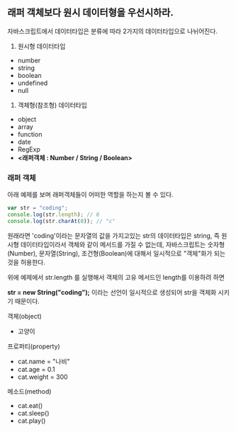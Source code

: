 ## 래퍼 객체보다 원시 데이터형을 우선시하라.

자바스크립트에서 데이터타입은 분류에 따라 2가지의 데이터타입으로 나뉘어진다.

1. 원시형 데이터타입

- number
- string
- boolean
- undefined
- null

1. 객체형(참조형) 데이터타입

- object
- array
- function
- date
- RegExp
- **<래퍼객체 : Number / String / Boolean>**

### 래퍼 객체

아래 예제를 보며 래퍼객체들이 어떠한 역할을 하는지 볼 수 있다.

```jsx
var str = "coding";
console.log(str.length); // 6
console.log(str.charAt(0)); // "c"
```

원래라면 'coding'이라는 문자열의 값을 가지고있는 str의 데이터타입은 string, 즉 원시형 데이터타입이라서 객체와 같이 메서드를 가질 수 없는데, 자바스크립트는 숫자형(Number), 문자열(String), 조건형(Boolean)에 대해서 일시적으로 "객체"화가 되는 것을 허용한다.

위에 예제에서 str.length 를 실행해서 객체의 고유 메서드인 length를 이용하려 하면

**str = new String("coding");** 이라는 선언이 일시적으로 생성되어 str을 객체화 시키기 때문이다.

객체(object)

- 고양이

프로퍼티(property)

- cat.name = "나비"
- cat.age = 0.1
- cat.weight = 300

메소드(method)

- cat.eat()
- cat.sleep()
- cat.play()
